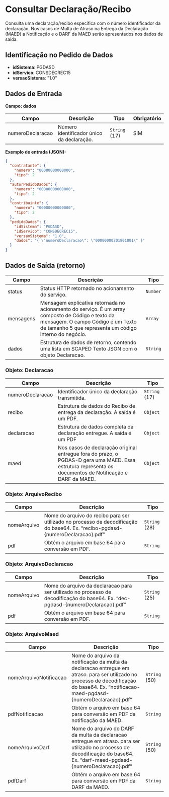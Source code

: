 # Consultar Declaração/Recibo

Consulta uma declaração/recibo específica com o número identificador da declaração. Nos casos de Multa de Atraso na Entrega da Declaração (MAED) a Notificação e o DARF da MAED serão apresentados nos dados de saída.

## Identificação no Pedido de Dados

- **idSistema**: PGDASD
- **idServico**: CONSDECREC15
- **versaoSistema**: "1.0"

## Dados de Entrada

**Campo: dados**

| Campo | Descrição | Tipo | Obrigatório |
| --- | --- | --- | --- |
| numeroDeclaracao | Número identificador único da declaração. | `String` (17) | SIM |

**Exemplo de entrada (JSON):**

```json
{
  "contratante": {
    "numero": "00000000000000",
    "tipo": 2
  },
  "autorPedidoDados": {
    "numero": "00000000000000",
    "tipo": 2
  },
  "contribuinte": {
    "numero": "00000000000000",
    "tipo": 2
  },
  "pedidoDados": {
    "idSistema": "PGDASD",
    "idServico": "CONSDECREC15",
    "versaoSistema": "1.0",
    "dados": "{ \"numeroDeclaracao\": \"00000000201801001\" }"
  }
}
```

## Dados de Saída (retorno)

| Campo | Descrição | Tipo |
| --- | --- | --- |
| status | Status HTTP retornado no acionamento do serviço. | `Number` |
| mensagens | Mensagem explicativa retornada no acionamento do serviço. É um array composto de Código e texto da mensagem. O campo Código é um Texto de tamanho 5 que representa um código interno do negócio. | `Array` |
| dados | Estrutura de dados de retorno, contendo uma lista em SCAPED Texto JSON com o objeto Declaracao. | `String` |

### Objeto: Declaracao

| Campo | Descrição | Tipo |
| --- | --- | --- |
| numeroDeclaracao | Identificador único da declaração transmitida. | `String` (17) |
| recibo | Estrutura de dados do Recibo de entrega da declaração. A saída é um PDF. | `Object` |
| declaracao | Estrutura de dados completa da declaração entregue. A saída é um PDF | `Object` |
| maed | Nos casos de declaração original entregue fora do prazo, o PGDAS-D gera uma MAED. Essa estrutura representa os documentos de Notificação e DARF da MAED. | `Object` |

### Objeto: ArquivoRecibo

| Campo | Descrição | Tipo |
| --- | --- | --- |
| nomeArquivo | Nome do arquivo do recibo para ser utilizado no processo de decodificação do base64. Ex. “recibo-pgdasd-{numeroDeclaracao}.pdf” | `String` (28) |
| pdf | Obtém o arquivo em base 64 para conversão em PDF. | `String` |

### Objeto: ArquivoDeclaracao

| Campo | Descrição | Tipo |
| --- | --- | --- |
| nomeArquivo | Nome do arquivo da declaracao para ser utilizado no processo de decodificação do base64. Ex. “dec-pgdasd-{numeroDeclaracao}.pdf” | `String` (25) |
| pdf | Obtém o arquivo em base 64 para conversão em PDF. | `String` |

### Objeto: ArquivoMaed

| Campo | Descrição | Tipo |
| --- | --- | --- |
| nomeArquivoNotificacao | Nome do arquivo da notificação da multa da declaracao entregue em atraso. para ser utilizado no processo de decodificação do base64. Ex. “notificacao-maed-pgdasd-{numeroDeclaracao}.pdf” | `String` (50) |
| pdfNotificacao | Obtém o arquivo em base 64 para conversão em PDF da notificação da MAED. | `String` |
| nomeArquivoDarf | Nome do arquivo do DARF da multa da declaracao entregue em atraso. para ser utilizado no processo de decodificação do base64. Ex. “darf-maed-pgdasd-{numeroDeclaracao}.pdf” | `String` (50) |
| pdfDarf | Obtém o arquivo em base 64 para conversão em PDF da DARF da MAED. | `String` |
